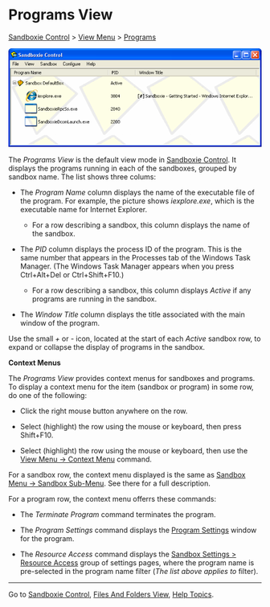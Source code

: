 # Programs View

[Sandboxie Control](SandboxieControl.md) > [View Menu](ViewMenu.md) > [Programs](ViewMenu#pgmview)

![](../Media/MainWindow.png)

The _Programs View_ is the default view mode in [Sandboxie Control](SandboxieControl.md). It displays the programs running in each of the sandboxes, grouped by sandbox name. The list shows three colums:

*   The _Program Name_ column displays the name of the executable file of the program. For example, the picture shows _iexplore.exe_, which is the executable name for Internet Explorer.
    *   For a row describing a sandbox, this column displays the name of the sandbox.

*   The _PID_ column displays the process ID of the program. This is the same number that appears in the Processes tab of the Windows Task Manager. (The Windows Task Manager appears when you press Ctrl+Alt+Del or Ctrl+Shift+F10.)
    *   For a row describing a sandbox, this column displays _Active_ if any programs are running in the sandbox.

*   The _Window Title_ column displays the title associated with the main window of the program.

Use the small _+_ or _-_ icon, located at the start of each _Active_ sandbox row, to expand or collapse the display of programs in the sandbox.

**Context Menus**

The _Programs View_ provides context menus for sandboxes and programs. To display a context menu for the item (sandbox or program) in some row, do one of the following:

*   Click the right mouse button anywhere on the row.

*   Select (highlight) the row using the mouse or keyboard, then press Shift+F10\.

*   Select (highlight) the row using the mouse or keyboard, then use the [View Menu -> Context Menu](ViewMenu#context) command.

For a sandbox row, the context menu displayed is the same as [Sandbox Menu -> Sandbox Sub-Menu](SandboxMenu#sandbox). See there for a full description.

For a program row, the context menu offerrs these commands:

*   The _Terminate Program_ command terminates the program.

*   The _Program Settings_ command displays the [Program Settings](ProgramSettings.md) window for the program.

*   The _Resource Access_ command displays the [Sandbox Settings > Resource Access](ResourceAccessSettings.md) group of settings pages, where the program name is pre-selected in the program name filter (_The list above applies to_ filter).

* * *

Go to [Sandboxie Control](SandboxieControl.md), [Files And Folders View](FilesAndFoldersView.md), [Help Topics](HelpTopics.md).
